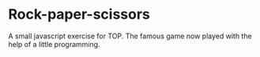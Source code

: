 # Rock-paper-scissors
A small javascript exercise for TOP. The famous game now played with the help of a little programming. 
